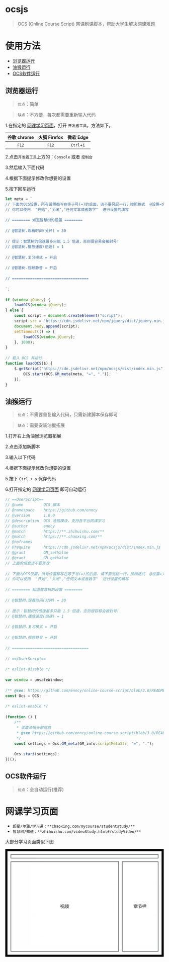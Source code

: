 # ocsjs

> OCS (Online Course Script) 网课刷课脚本，帮助大学生解决网课难题

# 使用方法

- [浏览器运行](#浏览器运行)
- [油猴运行](#油猴运行)
- [OCS软件运行](#OCS软件运行)

## 浏览器运行

> `优点`：简单

> `缺点`：不方便，每次都需要重新输入代码

1.在指定的 [网课学习页面](#网课学习页面)，打开 `开发者工具`，方法如下。

| 谷歌 chrome | 火狐 Firefox | 微软 Edge  |
| :---------: | :----------: | :--------: |
|    `F12`    |    `F12`     | `Ctrl`+`i` |

2.点击`开发者工具`上方的：`Console` 或者 `控制台`

3.然后输入下面代码

4.根据下面提示修改你想要的设置

5.按下回车运行

```js
let meta = `
// 下面为OCS设置，所有设置都写在等于号(=)的后面，请不要另起一行，按照格式  @设置=文本  填写即可，你不需要考虑空格的问题，只需要保证写在等于号后面即可。
// 你可以使用  "开始","关闭","任何文本或者数字"  进行设置的填写

// ======== 知道智慧树的设置 ========

// @智慧树.观看时间(分钟) = 30

// 提示：智慧树的倍速最多只能 1.5 倍速，否则很容易会被封号!
// @智慧树.播放速度(倍速) = 1

// @智慧树.复习模式 = 开启

// @智慧树.视频静音 = 开启

// ==================================

`;

if (window.jQuery) {
    loadOCS(window.jQuery);
} else {
    const script = document.createElement("script");
    script.src = "https://cdn.jsdelivr.net/npm/jquery/dist/jquery.min.js";
    document.body.append(script);
    setTimeout(() => {
        loadOCS(window.jQuery);
    }, 1000);
}

// 载入 OCS 并运行
function loadOCS($) {
    $.getScript("https://cdn.jsdelivr.net/npm/ocsjs/dist/index.min.js", function () {
        OCS.start(OCS.GM_meta(meta, "=", "."));
    });
}
```

## 油猴运行
> `优点`：不需要重复输入代码，只需新建脚本保存即可

> `缺点`：需要安装油猴拓展

1.打开右上角油猴浏览器拓展

2.点击添加新脚本

3.输入以下代码

4.根据下面提示修改你想要的设置

5.按下 `Ctrl + s` 保存代码

6.打开指定的 [网课学习页面](#网课学习页面) 即可自动运行

```js
// ==UserScript==
// @name         OCS 脚本
// @namespace    https://github.com/enncy
// @version      1.0.0
// @description  OCS 油猴模块，支持各平台网课学习
// @author       enncy
// @match        https://**.zhihuishu.com/**
// @match        https://**.chaoxing.com/**
// @noframes
// @require      https://cdn.jsdelivr.net/npm/ocsjs/dist/index.min.js
// @grant        GM_setValue
// @grant        GM_getValue
// 上面的信息请不要修改

// 下面为OCS设置，所有设置都写在等于号(=)的后面，请不要另起一行，按照格式  @设置=文本  填写即可，你不需要考虑空格的问题，只需要保证写在等于号后面即可。
// 你可以使用  "开始","关闭","任何文本或者数字"  进行设置的填写

// ======== 知道智慧树的设置 ========

// @智慧树.观看时间(分钟) = 30

// 提示：智慧树的倍速最多只能 1.5 倍速，否则很容易会被封号!
// @智慧树.播放速度(倍速) = 1

// @智慧树.复习模式 = 开启

// @智慧树.视频静音 = 开启

// ==================================

// ==/UserScript==

/* eslint-disable */

var window = unsafeWindow;

/** @see: https://github.com/enncy/online-course-script/blob/3.0/README.md#OCS */
const Ocs = OCS;

/* eslint-enable */

(function () {
    /**
     * 读取油猴头部信息
     * @see https://github.com/enncy/online-course-script/blob/3.0/README.md#GM_meta
     */
    const settings = Ocs.GM_meta(GM_info.scriptMetaStr, "=", ".");

    Ocs.start(settings);
})();
```

## OCS软件运行
> `优点`：全自动运行(推荐)

# 网课学习页面

-   `超星/尔雅/学习通` : `**chaoxing.com/mycourse/studentstudy/**`
-   `智慧树/知道` : `**zhihuishu.com/videoStudy.html#/studyVideo/**`

大部分学习页面类似下图

![study-page](img\README\study-page.png)
